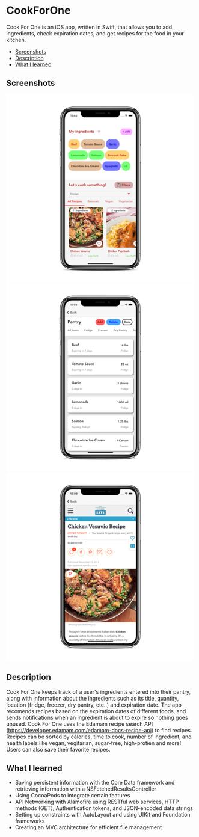 # CookForOne

Cook For One is an iOS app, written in Swift, that allows you to add ingredients, check expiration dates, and get recipes for the food in your kitchen. 

- [Screenshots](#Screenshots)
- [Description](#Description)
- [What I learned](#What-I-learned)

Screenshots
------------

<p float="left">
  <img src="https://github.com/talpert022/CookForOne/blob/master/Screenshots/screenshot1.png" width="500" height = "500" />
  <img src="https://github.com/talpert022/CookForOne/blob/master/Screenshots/screenshot2.png" width="500" height = "500" />
  <img src="https://github.com/talpert022/CookForOne/blob/master/Screenshots/screenshot3.png" width="500" height = "500" />
</p>


Description 
------------

Cook For One keeps track of a user's ingredients entered into their pantry, along with information about the ingredients such as its title, quantity, location (fridge, freezer, dry pantry, etc..) and expiration date. The app recomends recipes based on the expiration dates of different foods, and sends notifications when an ingredient is about to expire so nothing goes unused. Cook For One uses the Edamam recipe search API (https://developer.edamam.com/edamam-docs-recipe-api) to find recipes. Recipes can be sorted by calories, time to cook, number of ingredient, and health labels like vegan, vegitarian, sugar-free, high-protien and more! Users can also save their favorite recipes.

What I learned
--------------

* Saving persistent information with the Core Data framework and retrieving information with a NSFetchedResultsController
* Using CocoaPods to integrate certain features 
* API Networking with Alamofire using RESTful web services, HTTP methods (GET), Authentication tokens, and JSON-encoded data strings
* Setting up constraints with AutoLayout and using UIKit and Foundation frameworks
* Creating an MVC architecture for efficient file management 
